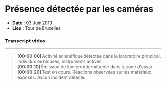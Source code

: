 <div class="col">

# Présence détectée par les caméras

- **Date** : 03 Juin 2019
- **Lieu** : Tour de Bruxelles

### Transcript vidéo

---

> **[00:00:00]** Activité scientifique détectée dans le laboratoire principal. Individus en blouses, instruments activés.  
> **[00:00:10]** Émission de lumière intermittente dans la zone d'essai.  
> **[00:00:20]** Test en cours. Réactions observées sur les matériaux exposés. Aucun incident détecté.

</div>

